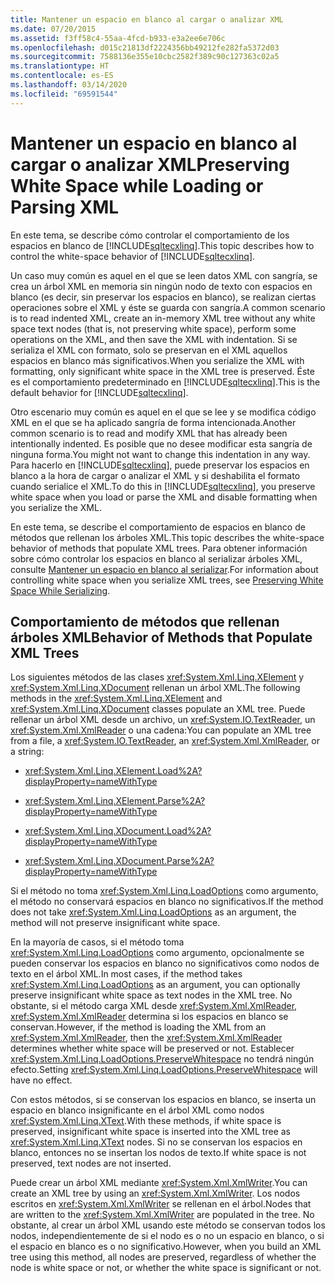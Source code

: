 ```yaml
---
title: Mantener un espacio en blanco al cargar o analizar XML
ms.date: 07/20/2015
ms.assetid: f3ff58c4-55aa-4fcd-b933-e3a2ee6e706c
ms.openlocfilehash: d015c21813df2224356bb49212fe282fa5372d03
ms.sourcegitcommit: 7588136e355e10cbc2582f389c90c127363c02a5
ms.translationtype: HT
ms.contentlocale: es-ES
ms.lasthandoff: 03/14/2020
ms.locfileid: "69591544"
---
```

# <a name="preserving-white-space-while-loading-or-parsing-xml"></a><span data-ttu-id="84447-102">Mantener un espacio en blanco al cargar o analizar XML</span><span class="sxs-lookup"><span data-stu-id="84447-102">Preserving White Space while Loading or Parsing XML</span></span>
<span data-ttu-id="84447-103">En este tema, se describe cómo controlar el comportamiento de los espacios en blanco de [!INCLUDE[sqltecxlinq](~/includes/sqltecxlinq-md.md)].</span><span class="sxs-lookup"><span data-stu-id="84447-103">This topic describes how to control the white-space behavior of [!INCLUDE[sqltecxlinq](~/includes/sqltecxlinq-md.md)].</span></span>  
  
 <span data-ttu-id="84447-104">Un caso muy común es aquel en el que se leen datos XML con sangría, se crea un árbol XML en memoria sin ningún nodo de texto con espacios en blanco (es decir, sin preservar los espacios en blanco), se realizan ciertas operaciones sobre el XML y éste se guarda con sangría.</span><span class="sxs-lookup"><span data-stu-id="84447-104">A common scenario is to read indented XML, create an in-memory XML tree without any white space text nodes (that is, not preserving white space), perform some operations on the XML, and then save the XML with indentation.</span></span> <span data-ttu-id="84447-105">Si se serializa el XML con formato, solo se preservan en el XML aquellos espacios en blanco más significativos.</span><span class="sxs-lookup"><span data-stu-id="84447-105">When you serialize the XML with formatting, only significant white space in the XML tree is preserved.</span></span> <span data-ttu-id="84447-106">Éste es el comportamiento predeterminado en [!INCLUDE[sqltecxlinq](~/includes/sqltecxlinq-md.md)].</span><span class="sxs-lookup"><span data-stu-id="84447-106">This is the default behavior for [!INCLUDE[sqltecxlinq](~/includes/sqltecxlinq-md.md)].</span></span>  
  
 <span data-ttu-id="84447-107">Otro escenario muy común es aquel en el que se lee y se modifica código XML en el que se ha aplicado sangría de forma intencionada.</span><span class="sxs-lookup"><span data-stu-id="84447-107">Another common scenario is to read and modify XML that has already been intentionally indented.</span></span> <span data-ttu-id="84447-108">Es posible que no desee modificar esta sangría de ninguna forma.</span><span class="sxs-lookup"><span data-stu-id="84447-108">You might not want to change this indentation in any way.</span></span> <span data-ttu-id="84447-109">Para hacerlo en [!INCLUDE[sqltecxlinq](~/includes/sqltecxlinq-md.md)], puede preservar los espacios en blanco a la hora de cargar o analizar el XML y si deshabilita el formato cuando serialice el XML.</span><span class="sxs-lookup"><span data-stu-id="84447-109">To do this in [!INCLUDE[sqltecxlinq](~/includes/sqltecxlinq-md.md)], you preserve white space when you load or parse the XML and disable formatting when you serialize the XML.</span></span>  
  
 <span data-ttu-id="84447-110">En este tema, se describe el comportamiento de espacios en blanco de métodos que rellenan los árboles XML.</span><span class="sxs-lookup"><span data-stu-id="84447-110">This topic describes the white-space behavior of methods that populate XML trees.</span></span> <span data-ttu-id="84447-111">Para obtener información sobre cómo controlar los espacios en blanco al serializar árboles XML, consulte [Mantener un espacio en blanco al serializar](./preserving-white-space-while-serializing.md).</span><span class="sxs-lookup"><span data-stu-id="84447-111">For information about controlling white space when you serialize XML trees, see [Preserving White Space While Serializing](./preserving-white-space-while-serializing.md).</span></span>  
  
## <a name="behavior-of-methods-that-populate-xml-trees"></a><span data-ttu-id="84447-112">Comportamiento de métodos que rellenan árboles XML</span><span class="sxs-lookup"><span data-stu-id="84447-112">Behavior of Methods that Populate XML Trees</span></span>  
 <span data-ttu-id="84447-113">Los siguientes métodos de las clases <xref:System.Xml.Linq.XElement> y <xref:System.Xml.Linq.XDocument> rellenan un árbol XML.</span><span class="sxs-lookup"><span data-stu-id="84447-113">The following methods in the <xref:System.Xml.Linq.XElement> and <xref:System.Xml.Linq.XDocument> classes populate an XML tree.</span></span> <span data-ttu-id="84447-114">Puede rellenar un árbol XML desde un archivo, un <xref:System.IO.TextReader>, un <xref:System.Xml.XmlReader> o una cadena:</span><span class="sxs-lookup"><span data-stu-id="84447-114">You can populate an XML tree from a file, a <xref:System.IO.TextReader>, an <xref:System.Xml.XmlReader>, or a string:</span></span>  
  
- <xref:System.Xml.Linq.XElement.Load%2A?displayProperty=nameWithType>  
  
- <xref:System.Xml.Linq.XElement.Parse%2A?displayProperty=nameWithType>  
  
- <xref:System.Xml.Linq.XDocument.Load%2A?displayProperty=nameWithType>  
  
- <xref:System.Xml.Linq.XDocument.Parse%2A?displayProperty=nameWithType>  
  
 <span data-ttu-id="84447-115">Si el método no toma <xref:System.Xml.Linq.LoadOptions> como argumento, el método no conservará espacios en blanco no significativos.</span><span class="sxs-lookup"><span data-stu-id="84447-115">If the method does not take <xref:System.Xml.Linq.LoadOptions> as an argument, the method will not preserve insignificant white space.</span></span>  
  
 <span data-ttu-id="84447-116">En la mayoría de casos, si el método toma <xref:System.Xml.Linq.LoadOptions> como argumento, opcionalmente se pueden conservar los espacios en blanco no significativos como nodos de texto en el árbol XML.</span><span class="sxs-lookup"><span data-stu-id="84447-116">In most cases, if the method takes <xref:System.Xml.Linq.LoadOptions> as an argument, you can optionally preserve insignificant white space as text nodes in the XML tree.</span></span> <span data-ttu-id="84447-117">No obstante, si el método carga XML desde <xref:System.Xml.XmlReader>, <xref:System.Xml.XmlReader> determina si los espacios en blanco se conservan.</span><span class="sxs-lookup"><span data-stu-id="84447-117">However, if the method is loading the XML from an <xref:System.Xml.XmlReader>, then the <xref:System.Xml.XmlReader> determines whether white space will be preserved or not.</span></span> <span data-ttu-id="84447-118">Establecer <xref:System.Xml.Linq.LoadOptions.PreserveWhitespace> no tendrá ningún efecto.</span><span class="sxs-lookup"><span data-stu-id="84447-118">Setting <xref:System.Xml.Linq.LoadOptions.PreserveWhitespace> will have no effect.</span></span>  
  
 <span data-ttu-id="84447-119">Con estos métodos, si se conservan los espacios en blanco, se inserta un espacio en blanco insignificante en el árbol XML como nodos <xref:System.Xml.Linq.XText>.</span><span class="sxs-lookup"><span data-stu-id="84447-119">With these methods, if white space is preserved, insignificant white space is inserted into the XML tree as <xref:System.Xml.Linq.XText> nodes.</span></span> <span data-ttu-id="84447-120">Si no se conservan los espacios en blanco, entonces no se insertan los nodos de texto.</span><span class="sxs-lookup"><span data-stu-id="84447-120">If white space is not preserved, text nodes are not inserted.</span></span>  
  
 <span data-ttu-id="84447-121">Puede crear un árbol XML mediante <xref:System.Xml.XmlWriter>.</span><span class="sxs-lookup"><span data-stu-id="84447-121">You can create an XML tree by using an <xref:System.Xml.XmlWriter>.</span></span> <span data-ttu-id="84447-122">Los nodos escritos en <xref:System.Xml.XmlWriter> se rellenan en el árbol.</span><span class="sxs-lookup"><span data-stu-id="84447-122">Nodes that are written to the <xref:System.Xml.XmlWriter> are populated in the tree.</span></span> <span data-ttu-id="84447-123">No obstante, al crear un árbol XML usando este método se conservan todos los nodos, independientemente de si el nodo es o no un espacio en blanco, o si el espacio en blanco es o no significativo.</span><span class="sxs-lookup"><span data-stu-id="84447-123">However, when you build an XML tree using this method, all nodes are preserved, regardless of whether the node is white space or not, or whether the white space is significant or not.</span></span>  
  